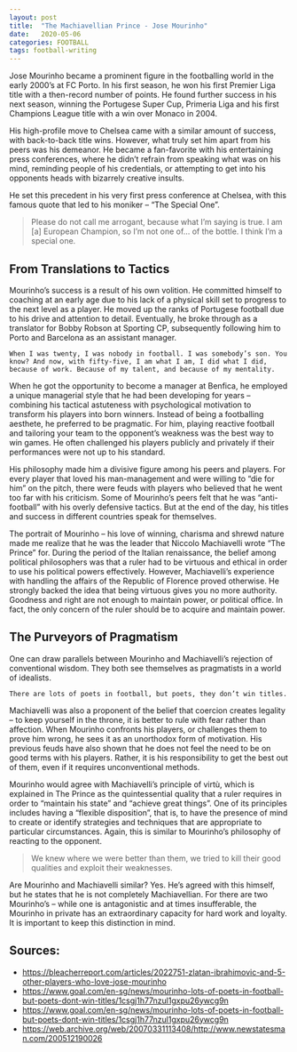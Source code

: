 ```yaml
---
layout: post
title:  "The Machiavellian Prince - Jose Mourinho"
date:   2020-05-06 
categories: FOOTBALL
tags: football-writing
---
```


Jose Mourinho became a prominent figure in the footballing world in the early 2000’s at FC Porto. In his first season, he won his first Premier Liga title with a then-record number of points. He found further success in his next season, winning the Portugese Super Cup, Primeria Liga and his first Champions League title with a win over Monaco in 2004.

His high-profile move to Chelsea came with a similar amount of success, with back-to-back title wins. However, what truly set him apart from his peers was his demeanor. He became a fan-favorite with his entertaining press conferences, where he didn’t refrain from speaking what was on his mind, reminding people of his credentials, or attempting to get into his opponents heads with bizarrely creative insults. 

He set this precedent in his very first press conference at Chelsea, with this famous quote that led to his moniker – “The Special One”.

> Please do not call me arrogant, because what I’m saying is true. I am [a] European Champion, so I’m not one of… of the bottle. I think I’m a special one.

## From Translations to Tactics

Mourinho’s success is a result of his own volition. He committed himself to coaching at an early age due to his lack of a physical skill set to progress to the next level as a player. He moved up the ranks of Portugese football due to his drive and attention to detail. Eventually, he broke through as a translator for Bobby Robson at Sporting CP, subsequently following him to Porto and Barcelona as an assistant manager.

    When I was twenty, I was nobody in football. I was somebody’s son. You know? And now, with fifty-five, I am what I am, I did what I did, because of work. Because of my talent, and because of my mentality.

When he got the opportunity to become a manager at Benfica, he employed a unique managerial style that he had been developing for years – combining his tactical astuteness with psychological motivation to transform his players into born winners. Instead of being a footballing aesthete, he preferred to be pragmatic. For him, playing reactive football and tailoring your team to the opponent’s weakness was the best way to win games. He often challenged his players publicly and privately if their performances were not up to his standard. 

His philosophy made him a divisive figure among his peers and players. For every player that loved his man-management and were willing to “die for him” on the pitch, there were feuds with players who believed that he went too far with his criticism. Some of Mourinho’s peers felt that he was “anti-football” with his overly defensive tactics. But at the end of the day, his titles and success in different countries speak for themselves.

The portrait of Mourinho – his love of winning, charisma and shrewd nature made me realize that he was the leader that Niccolo Machiavelli wrote “The Prince” for. During the period of the Italian renaissance, the belief among political philosophers was that a ruler had to be virtuous and ethical in order to use his political powers effectively. However, Machiavelli’s experience with handling the affairs of the Republic of Florence proved otherwise. He strongly backed the idea that being virtuous gives you no more authority. Goodness and right are not enough to maintain power, or political office. In fact, the only concern of the ruler should be to acquire and maintain power.

## The Purveyors of Pragmatism

One can draw parallels between Mourinho and Machiavelli’s rejection of conventional wisdom. They both see themselves as pragmatists in a world of idealists.

    There are lots of poets in football, but poets, they don’t win titles.

Machiavelli was also a proponent of the belief that coercion creates legality – to keep yourself in the throne, it is better to rule with fear rather than affection. When Mourinho confronts his players, or challenges them to prove him wrong, he sees it as an unorthodox form of motivation. His previous feuds have also shown that he does not feel the need to be on good terms with his players. Rather, it is his responsibility to get the best out of them, even if it requires unconventional methods. 

Mourinho would agree with Machiavelli’s principle of virtù, which is explained in The Prince as the quintessential quality that a ruler requires in order to “maintain his state” and “achieve great things”. One of its principles includes having a “flexible disposition”, that is, to have the presence of mind to create or identify strategies and techniques that are appropriate to particular circumstances. Again, this is similar to Mourinho’s philosophy of reacting to the opponent.

> We knew where we were better than them, we tried to kill their good qualities and exploit their weaknesses.

Are Mourinho and Machiavelli similar? Yes. He’s agreed with this himself, but he states that he is not completely Machiavellian. For there are two Mourinho’s – while one is antagonistic and at times insufferable, the Mourinho in private has an extraordinary capacity for hard work and loyalty. It is important to keep this distinction in mind.

## Sources:
- https://bleacherreport.com/articles/2022751-zlatan-ibrahimovic-and-5-other-players-who-love-jose-mourinho
- https://www.goal.com/en-sg/news/mourinho-lots-of-poets-in-football-but-poets-dont-win-titles/1csgj1h77nzul1gxpu26ywcg9n
- https://www.goal.com/en-sg/news/mourinho-lots-of-poets-in-football-but-poets-dont-win-titles/1csgj1h77nzul1gxpu26ywcg9n
- https://web.archive.org/web/20070331113408/http://www.newstatesman.com/200512190026

